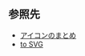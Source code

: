 ## 参照先

- [アイコンのまとめ](https://www.figma.com/file/qZWJeXzXWuIrXjKOtlqHib/yumemi?node-id=15%3A140)
- [to SVG](https://react-svgr.com/playground/)
